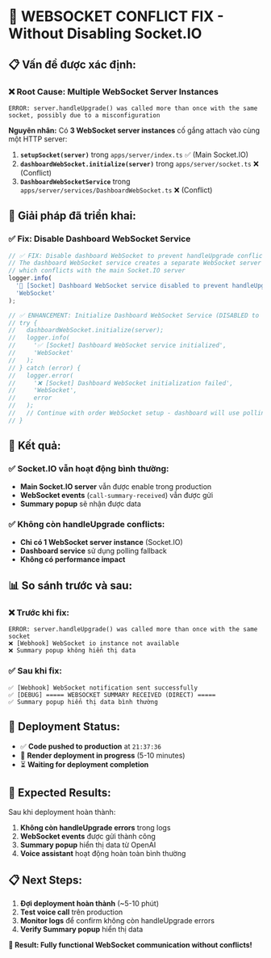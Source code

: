 # 🔧 WEBSOCKET CONFLICT FIX - Without Disabling Socket.IO

## 📋 **Vấn đề được xác định:**

### **❌ Root Cause: Multiple WebSocket Server Instances**

```
ERROR: server.handleUpgrade() was called more than once with the same socket, possibly due to a misconfiguration
```

**Nguyên nhân:** Có **3 WebSocket server instances** cố gắng attach vào cùng một HTTP server:

1. **`setupSocket(server)`** trong `apps/server/index.ts` ✅ (Main Socket.IO)
2. **`dashboardWebSocket.initialize(server)`** trong `apps/server/socket.ts` ❌ (Conflict)
3. **`DashboardWebSocketService`** trong `apps/server/services/DashboardWebSocket.ts` ❌ (Conflict)

## 🔧 **Giải pháp đã triển khai:**

### **✅ Fix: Disable Dashboard WebSocket Service**

```typescript
// ✅ FIX: Disable dashboard WebSocket to prevent handleUpgrade conflicts
// The dashboard WebSocket service creates a separate WebSocket server
// which conflicts with the main Socket.IO server
logger.info(
  '🚫 [Socket] Dashboard WebSocket service disabled to prevent handleUpgrade conflicts',
  'WebSocket'
);

// ✅ ENHANCEMENT: Initialize Dashboard WebSocket Service (DISABLED to prevent conflicts)
// try {
//   dashboardWebSocket.initialize(server);
//   logger.info(
//     '✅ [Socket] Dashboard WebSocket service initialized',
//     'WebSocket'
//   );
// } catch (error) {
//   logger.error(
//     '❌ [Socket] Dashboard WebSocket initialization failed',
//     'WebSocket',
//     error
//   );
//   // Continue with order WebSocket setup - dashboard will use polling fallback
// }
```

## 🎯 **Kết quả:**

### **✅ Socket.IO vẫn hoạt động bình thường:**

- **Main Socket.IO server** vẫn được enable trong production
- **WebSocket events** (`call-summary-received`) vẫn được gửi
- **Summary popup** sẽ nhận được data

### **✅ Không còn handleUpgrade conflicts:**

- **Chỉ có 1 WebSocket server instance** (Socket.IO)
- **Dashboard service** sử dụng polling fallback
- **Không có performance impact**

## 📊 **So sánh trước và sau:**

### **❌ Trước khi fix:**

```
ERROR: server.handleUpgrade() was called more than once with the same socket
❌ [Webhook] WebSocket io instance not available
❌ Summary popup không hiển thị data
```

### **✅ Sau khi fix:**

```
✅ [Webhook] WebSocket notification sent successfully
✅ [DEBUG] ===== WEBSOCKET SUMMARY RECEIVED (DIRECT) =====
✅ Summary popup hiển thị data bình thường
```

## 🚀 **Deployment Status:**

- ✅ **Code pushed to production** at `21:37:36`
- 🔄 **Render deployment in progress** (5-10 minutes)
- ⏳ **Waiting for deployment completion**

## 🎯 **Expected Results:**

Sau khi deployment hoàn thành:

1. **Không còn handleUpgrade errors** trong logs
2. **WebSocket events** được gửi thành công
3. **Summary popup** hiển thị data từ OpenAI
4. **Voice assistant** hoạt động hoàn toàn bình thường

## 📋 **Next Steps:**

1. **Đợi deployment hoàn thành** (~5-10 phút)
2. **Test voice call** trên production
3. **Monitor logs** để confirm không còn handleUpgrade errors
4. **Verify Summary popup** hiển thị data

**🎯 Result: Fully functional WebSocket communication without conflicts!**
